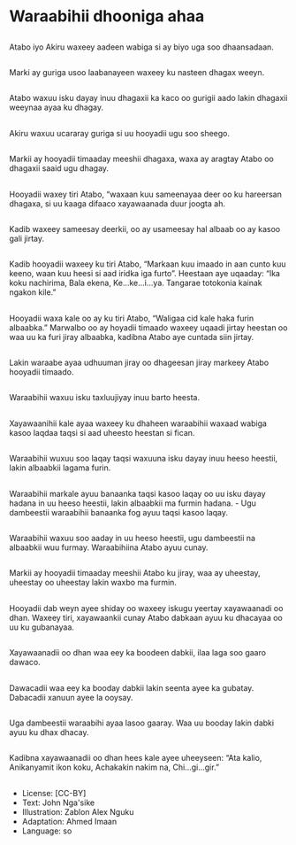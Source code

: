 # Waraabihii dhooniga ahaa

##
Atabo iyo Akiru waxeey
aadeen wabiga si ay
biyo uga soo
dhaansadaan.

##
Marki ay guriga usoo
laabanayeen waxeey ku
nasteen dhagax weeyn.

##
Atabo waxuu isku dayay
inuu dhagaxii ka kaco
oo gurigii aado lakin
dhagaxii weeynaa ayaa
ku dhagay.

##
Akiru waxuu ucararay
guriga si uu hooyadii
ugu soo sheego.

##
Markii ay hooyadii
timaaday meeshii
dhagaxa, waxa ay
aragtay Atabo oo
dhagaxii saaid ugu
dhagay.

##
Hooyadii waxey tiri
Atabo, “waxaan kuu
sameenayaa deer oo ku
hareersan dhagaxa, si
uu kaaga difaaco
xayawaanada duur
joogta ah.

##
Kadib waxeey
sameesay deerkii, oo ay
usameesay hal albaab
oo ay kasoo gali jirtay.

##
Kadib hooyadii waxeey ku tiri Atabo,
“Markaan kuu imaado in aan cunto kuu
keeno, waan kuu heesi si aad iridka iga
furto”.
Heestaan aye uqaaday:
“lka koku nachirima,
Bala ekena,
Ke...ke...i...ya.
Tangarae totokonia kainak ngakon kile.”

##
Hooyadii waxa kale oo ay ku tiri Atabo,
“Waligaa cid kale haka furin albaabka.”
Marwalbo oo ay hoyadii timaado waxeey
uqaadi jirtay heestan oo waa uu ka furi jiray
albaabka, kadibna Atabo aye cuntada siin
jirtay.

##
Lakin waraabe ayaa
udhuuman jiray oo
dhageesan jiray
markeey Atabo hooyadii
timaado.

##
Waraabihii waxuu isku
taxluujiyay inuu barto
heesta.

##
Xayawaanihii kale ayaa
waxeey ku dhaheen
waraabihii waxaad
wabiga kasoo laqdaa
taqsi si aad uheesto
heestan si fican.

##
Waraabihii wuxuu soo laqay taqsi waxuuna
isku dayay inuu heeso heestii, lakin
albaabkii lagama furin.

##
Waraabihii markale
ayuu banaanka taqsi
kasoo laqay oo uu isku
dayay hadana in uu
heeso heestii, lakin
albaabkii ma furmin
hadana. - Ugu
dambeestii waraabihii
banaanka fog ayuu
taqsi kasoo laqay.

##
Waraabihii waxuu soo
aaday in uu heeso
heestii, ugu dambeestii
na albaabkii wuu
furmay. Waraabihiina
Atabo ayuu cunay.

##
Markii ay hooyadii
timaaday meeshii Atabo
ku jiray, waa ay
uheestay, uheestay oo
uheestay lakin waxbo
ma furmin.

##
Hooyadii dab weyn
ayee shiday oo waxeey
iskugu yeertay
xayawaanadi oo dhan.
Waxeey tiri,
xayawaankii cunay
Atabo dabkaan ayuu ku
dhacayaa oo uu ku
gubanayaa.

##
Xayawaanadii oo dhan
waa eey ka boodeen
dabkii, ilaa laga soo
gaaro dawaco.

##
Dawacadii waa eey ka
booday dabkii lakin
seenta ayee ka
gubatay. Dabacadii
xanuun ayee la ooysay.

##
Uga dambeestii
waraabihi ayaa lasoo
gaaray. Waa uu booday
lakin dabki ayuu ku
dhax dhacay.

##
Kadibna xayawaanadii
oo dhan hees kale ayee
uheeyseen:
“Ata kalio,
Anikanyamit ikon koku,
Achakakin nakim na,
Chi...gi...gir.”

##
* License: [CC-BY]
* Text: John Nga'sike
* Illustration: Zablon Alex Nguku
* Adaptation: Ahmed Imaan
* Language: so
